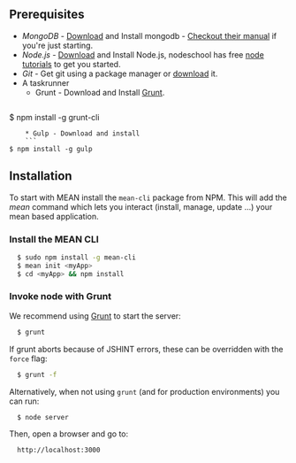 ## Prerequisites
* *MongoDB* - <a href="http://www.mongodb.org/downloads">Download</a> and Install mongodb - <a href="http://docs.mongodb.org/manual">Checkout their manual</a> if you're just starting.
* *Node.js* - <a href="http://nodejs.org/download/">Download</a> and Install Node.js, nodeschool has free <a href=" http://nodeschool.io/#workshoppers">node tutorials</a> to get you started.
* *Git* - Get git using a package manager or <a href="http://git-scm.com/downloads">download</a> it.
* A taskrunner
    * Grunt - Download and Install [Grunt](http://gruntjs.com).
     ```
$ npm install -g grunt-cli
```
    * Gulp - Download and install
    ```
$ npm install -g gulp
```


## Installation
To start with MEAN install the `mean-cli` package from NPM.
This will add the *mean* command which lets you interact (install, manage, update ...) your mean based  application.

### Install the MEAN CLI

```bash
  $ sudo npm install -g mean-cli
  $ mean init <myApp>
  $ cd <myApp> && npm install
```

### Invoke node with Grunt
We recommend using [Grunt](https://github.com/gruntjs/grunt-cli) to start the server:
```bash
  $ grunt
```
If grunt aborts because of JSHINT errors, these can be overridden with the `force` flag:
```bash
  $ grunt -f
```
Alternatively, when not using `grunt` (and for production environments) you can run:
```bash
  $ node server
```
Then, open a browser and go to:
```bash
  http://localhost:3000
```